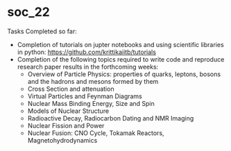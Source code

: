 # soc_22

Tasks Completed so far:
- Completion of tutorials on jupter notebooks and using scientific libraries in python: https://github.com/krittikaiitb/tutorials
- Completion of the following topics required to write code and reproduce research paper results in the forthcoming weeks:
	- Overview of Particle Physics: properties of quarks, leptons, bosons and the hadrons and mesons formed by them
	- Cross Section and attenuation
	- Virtual Particles and Feynman Diagrams
	- Nuclear Mass Binding Energy, Size and Spin
	- Models of Nuclear Structure
	- Radioactive Decay, Radiocarbon Dating and NMR Imaging
	- Nuclear Fission and Power
	- Nuclear Fusion: CNO Cycle, Tokamak Reactors, Magnetohydrodynamics
